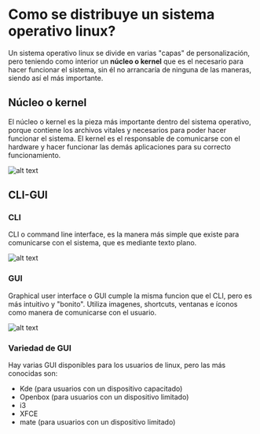 # Como se distribuye un sistema operativo linux? 
Un sistema operativo linux se divide en varias "capas" de personalización, pero teniendo como interior un **núcleo o kernel** que es el necesario para hacer funcionar el sistema, sin él no arrancaría de ninguna de las maneras, siendo así el más importante. 

## Núcleo o kernel
El núcleo o kernel es la pieza más importante dentro del sistema operativo, porque contiene los archivos vitales y necesarios para poder hacer funcionar el sistema. El kernel es el responsable de comunicarse con el hardware y hacer funcionar las demás aplicaciones para su correcto funcionamiento.

![alt text](https://mantener2014.files.wordpress.com/2014/11/kernel.png)

## CLI-GUI

### CLI
CLI o command line interface, es la manera más simple que existe para comunicarse con el sistema, que es mediante texto plano. 

![alt text](https://en.opensuse.org/images/a/a2/OpenSUSE_Terminal_-_CLT.png)

### GUI 
Graphical user interface o GUI cumple la misma funcion que el CLI, pero es más intuitivo y "bonito". Utiliza imagenes, shortcuts, ventanas e íconos como manera de comunicarse con el usuario. 

![alt text](http://i.imgur.com/g9MUYRj.png)

### Variedad de GUI
Hay varias GUI disponibles para los usuarios de linux, pero las más conocidas son: 
* Kde (para usuarios con un dispositivo capacitado)
* Openbox (para usuarios con un dispositivo limitado)
* i3
* XFCE
* mate (para usuarios con un dispositivo limitado)
